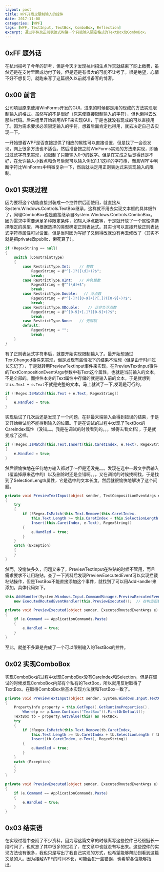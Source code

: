 ```yaml
---
layout: post
title: WPF开发之限制输入的控件
date: 2017-11-08
categories: [WPF]
tags: [WPF, TextInput, TextBox, ComboBox, Reflection]
excerpt: 通过事件及正则表达式构建一个只能输入限定格式的TextBox及ComboBox。
---
```


## 0xFF 题外话

在杭州报考了今年的研考，但是今天才发现杭州招生点昨天就结束了网上缴费，虽然还是在支付里面成功付了钱，但是还是有很大的可能不让考了。很是绝望，心情不好不想复习，就跑来写了这篇很久以前就准备写的博客。

## 0x00 前言

公司项目原来使用WinForms开发的GUI，进来的时候都是用的现成的方法实现限制输入的格式。虽然写的不是很好（原来使直接限制输入的字符），但也懒得去改那些代码。后来组里开始转用WPF来实现GUI，于是也就没有现成的可以直接用了。因为需求要求必须限定输入的字符，想着后面肯定也得用，就去决定自己去实现一下。

一开始想着WPF是否直接提供了相应的属性可以直接设置，但是找了一会没发现，网上很多方法也不适合。然后准备按之前WinForms实现的方法来实现，即通过过滤字符来实现，如限制了只能输入0-9的数字。但是在完成之后觉得还是不好，在允许输入小数点和负号后就可以输入例如1.1.1这样的字符串，而且WPF中判断字符比WinForms中稍微复杂一下，然后就决定用正则表达式来实现输入的限制。

## 0x01 实现过程

因为要将这个功能直接封装成一个控件供后面使用，就直接从System.Windows.Controls.TextBox继承，这样就不用去实现文本框的具体细节了，同理ComboBox也是直接继承自System.Windows.Controls.ComboBox。因为需求中需要满足多种限定条件，如输入浮点数等，于是就开放了一个属性供选择限定的类型，再根据选择的类型确定正则表达式。其实也可以直接开放正则表达式字符串属性可以设置，但是当时因为写好了又懒得改就没有再去修改了（其实不就是把private改public，懒死算了）。

```cs
if (RegexString == null)
{
    switch (ConstraintType)
    {
        case RestrictType.Int:    // 整数
            RegexString = @"^[-]?([\d]+)?$";
            break;
        case RestrictType.UInt:   // 非负整数
            RegexString = @"^[\d]+$";
            break;
        case RestrictType.Double:   // 浮点数
            RegexString = @"^[-]?([0-9]+)?[.]?([0-9]+)?$";
            break;
        case RestrictType.UDouble:    // 正非负浮点数
            RegexString = @"^[0-9]+[.]?([0-9]+)?$";
            break;
        case RestrictType.None:   // 无限制
        default:
            RegexString = "";
            break;
    }
}
```

有了正则表达式字符串后，就要开始实现限制输入了。最开始想通过TextChanged事件来实现，但是发现有些情况下的结果不理想（但是由于时间过长忘记了），于是就转用PreviewTextInput事件来实现。在PreviewTextInput事件的TextCompositionEventArgs参数中有Text这个属性，也就是当前输入的文本，不是全部的。而控件本身的Text属性中存储的就是输入前的文本，于是就想到`this.Text + e.Text`不就是完整的文本，马上就试了一下,发现是可行的。

```cs
if (!Regex.IsMatch(this.Text + e.Text, RegexString))
{
    e.Handled = true;
}
```

实现后试了几次后还是发现了一个问题，在非最末端输入会得到错误的结果，于是又开始尝试能不能得到输入的位置。于是在调试的过程中发现了TextBox的CareIndex属性（没错。。。我是在调试的时候看到的。。。懒得去看文档），于是就变成了这样。

```cs
if (!Regex.IsMatch(this.Text.Insert(this.CaretIndex, e.Text), RegexString))
{
    e.Handled = true;
}
```

然后很愉快地在任何地方输入都对了～但是还没完。。。发现在选中一段文字后输入（覆盖掉原来选中的）以及删除时还是会错啊。。。又在调试的时候找啊找，于是找到了SelectionLength属性，它是选中的文本长度。然后就很愉快地解决了这个问题。

```cs
private void PreviewTextInput(object sender, TextCompositionEventArgs e)
{
    try
    {
        if (!Regex.IsMatch(this.Text.Remove(this.CaretIndex, 
            this.Text.Length >= this.CaretIndex + this.SelectionLength ? this.SelectionLength : 0).
            Insert(this.CaretIndex, e.Text), RegexString))
        {
            e.Handled = true;
        }
    }
    catch (Exception)
    {
    }
}
```

然而，没愉快多久，问题又来了。PreviewTextInput在粘贴的时候不管用，而且需求要求不让用粘贴。查了一下资料后发现PreviewExecutedEvent可以实现拦截粘贴操作，但是TextBox不能直接添加这个事件，就找到了可以用AddHandler来添加，具体代码如下。

```cs
this.AddHandler(System.Windows.Input.CommandManager.PreviewExecutedEvent, 
    new ExecutedRoutedEventHandler(this.PreviewExecuted));  // 在构造函数中加入

private void PreviewExecuted(object sender, ExecutedRoutedEventArgs e)
{
    if (e.Command == ApplicationCommands.Paste)
    {
        e.Handled = true;
    }
}
```

至此，就差不多算是完成了一个可以限制输入的TextBox的控件。

## 0x02 实现ComboBox

实现ComboBox的过程中发现ComboBox没有CareIndex和Selection，但是在调试的时候发现ComboBox内部有个私有的TextBox，所以就用反射取得了TextBox。在取得ComboBox后基本实现方法就和TextBox一致了。

```cs
private void PreviewTextInput(object sender, System.Windows.Input.TextCompositionEventArgs e)
{
    PropertyInfo property = this.GetType().GetRuntimeProperties().
        Where(p => p.Name.Contains("TextBox")).FirstOrDefault();
    TextBox tb = property.GetValue(this) as TextBox;
    try
    {
        if (!Regex.IsMatch(this.Text.Remove(tb.CaretIndex, 
            this.Text.Length >= tb.CaretIndex + tb.SelectionLength ? tb.SelectionLength : 0).
            Insert(tb.CaretIndex, e.Text), RegexString))
        {
            e.Handled = true;
        }
    }
    catch (Exception)
    {
    }
}

private void PreviewExecuted(object sender, ExecutedRoutedEventArgs e)
{
    if (e.Command == ApplicationCommands.Paste)
    {
        e.Handled = true;
    }
}
```

## 0x03 结束语

在实现过程中查阅了不少资料，因为写这篇文章的时候离写这些控件已经很挺长一段时间了，也就忘了其中很多的过程了，在文章中也就没有写出来。这些控件的实现方法也有很多，我也只是写出了我自己实现的方式，也希望能够帮助到看到这篇文章的人。因为接触WPF的时间不长，可能会犯一些错误，也希望各位能够指出。